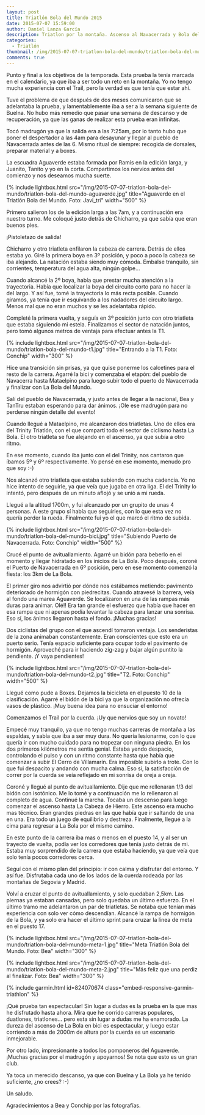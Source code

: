 ```yaml
---
layout: post
title: Triatlón Bola del Mundo 2015
date: 2015-07-07 15:59:00
author: Daniel Lanza García
description: Triatlon por la montaña. Ascenso al Navacerrada y Bola del Mundo, y a continuación carrera por la cuerda larga. Así ponemos punto final a la temporada.
categories:
  - Triatlón
thumbnail: /img/2015-07-07-triatlon-bola-del-mundo/triatlon-bola-del-mundo-aguaverde.jpg
comments: true
---
```


Punto y final a los objetivos de la temporada. Esta prueba la tenía marcada en el calendario, ya que iba a ser todo un reto en la montaña. Yo no tengo mucha experiencia con el Trail, pero la verdad es que tenía que estar ahí.

Tuve el problema de que después de dos meses comunicaron que se adelantaba la prueba, y lamentablemente iba a ser a la semana siguiente de Buelna. No hubo más remedio que pasar una semana de descanso y de recuperación, ya que las ganas de realizar esta prueba eran infinitas.

Tocó madrugón ya que la salida era a las 7:25am, por lo tanto hubo que poner el despertador a las 4am para desayunar y llegar al pueblo de Navacerrada antes de las 6. Mismo ritual de siempre: recogida de dorsales, preparar material y a boxes.

La escuadra Aguaverde estaba formada por Ramis en la edición larga, y Juanito, Tanito y yo en la corta. Compartimos los nervios antes del comienzo y nos deseamos mucha suerte.

{% include lightbox.html src="/img/2015-07-07-triatlon-bola-del-mundo/triatlon-bola-del-mundo-aguaverde.jpg" title="Aguaverde en el Triatlón Bola del Mundo. Foto: Javi_tri" width="500" %}

Primero salieron los de la edición larga a las 7am, y a continuación era nuestro turno. Me coloqué justo detrás de Chicharro, ya que sabía que eran buenos pies.

¡Pistoletazo de salida!

Chicharro y otro triatleta enfilaron la cabeza de carrera. Detrás de ellos estaba yo. Giré la primera boya en 3º posición, y poco a poco la cabeza se iba alejando. La natación estaba siendo muy cómoda. Embalse tranquilo, sin corrientes, temperatura del agua alta, ningún golpe...

Cuando alcancé la 2º boya, había que prestar mucha atención a la trayectoria. Había que localizar la boya del circuito corto para no hacer la del largo. Y así fue, tomé la trayectoria lo más recta posible. Cuando giramos, ya tenía que ir esquivando a los nadadores del circuito largo. Menos mal que no eran muchos y se les adelantaba rápido.

Completé la primera vuelta, y seguía en 3º posición junto con otro triatleta que estaba siguiendo mi estela. Finalizamos el sector de natación juntos, pero tomó algunos metros de ventaja para efectuar antes la T1.

{% include lightbox.html src="/img/2015-07-07-triatlon-bola-del-mundo/triatlon-bola-del-mundo-t1.jpg" title="Entrando a la T1. Foto: Conchip" width="300" %}

Hice una transición sin prisas, ya que quise ponerme los calcetines para el resto de la carrera. Agarré la bici y comenzaba el etapón: del pueblo de Navacerra hasta Mataelpino para luego subir todo el puerto de Navacerrada y finalizar con La Bola del Mundo.

Salí del pueblo de Navacerrada, y justo antes de llegar a la nacional, Bea y TanTru estaban esperando para dar ánimos. ¡Ole ese madrugón para no perderse ningún detalle del evento!

Cuando llegué a Mataelpino, me alcanzaron dos triatletas. Uno de ellos era del Trinity Triatlón, con el que compartí todo el sector de ciclismo hasta La Bola. El otro triatleta se fue alejando en el ascenso, ya que subía a otro ritmo.

En ese momento, cuando iba junto con el del Trinity, nos cantaron que íbamos 5º y 6º respectivamente. Yo pensé en ese momento, menudo pro que soy :-)

Nos alcanzó otro triatleta que estaba subiendo con mucha cadencia. Yo no hice intento de seguirle, ya que veía que jugaba en otra liga. El del Trinity lo intentó, pero después de un minuto aflojó y se unió a mi rueda.

Llegué a la altitud 1700m, y fui alcanzado por un grupito de unas 4 personas. A este grupo sí había que seguirles, con lo que esta vez no quería perder la rueda. Finalmente fui yo el que marcó el ritmo de subida.

{% include lightbox.html src="/img/2015-07-07-triatlon-bola-del-mundo/triatlon-bola-del-mundo-bici.jpg" title="Subiendo Puerto de Navacerrada. Foto: Conchip" width="500" %}

Crucé el punto de avituallamiento. Agarré un bidón para beberlo en el momento y llegar hidratado en los inicios de La Bola. Poco después, coroné el Puerto de Navacerrada en 6º posición, pero en ese momento comenzó la fiesta: los 3km de La Bola.

El primer giro nos advirtió por dónde nos estábamos metiendo: pavimento deteriorado de hormigón con piedrecitas. Cuando atravesé la barrera, veía al fondo una marea Aguaverde. Se localizaron en una de las rampas más duras para animar. Olé!! Era tan grande el esfuerzo que había que hacer en esa rampa que ni apenas podía levantar la cabeza para lanzar una sonrisa. Eso sí, los ánimos llegaron hasta el fondo. ¡Muchas gracias!

Dos ciclistas del grupo con el que ascendí tomaron ventaja. Los senderistas de la zona animaban constantemente. Eran conscientes que esto era un puerto serio. Tenía espacio suficiente para ocupar todo el pavimento de hormigón. Aproveché para ir haciendo zig-zag y bajar algún puntito la pendiente. ¡Y vaya pendientes!

{% include lightbox.html src="/img/2015-07-07-triatlon-bola-del-mundo/triatlon-bola-del-mundo-t2.jpg" title="T2. Foto: Conchip" width="500" %}

Llegué como pude a Boxes. Dejamos la bicicleta en el puesto 10 de la clasificación. Agarré el bidón de la bici ya que la organización no ofrecía vasos de plástico. ¡Muy buena idea para no ensuciar el entorno!

Comenzamos el Trail por la cuerda. ¡Uy que nervios que soy un novato!

Empecé muy tranquilo, ya que no tengo muchas carreras de montaña a las espaldas, y sabía que iba a ser muy dura. No quería lesionarme, con lo que quería ir con mucho cuidado para no tropezar con ninguna piedra. En los dos primeros kilómetros me sentía genial. Estaba yendo despacio, controlando el pulso y con un ritmo constante hasta que había que comenzar a subir El Cerro de Villamarín. Era imposible subirlo a trote. Con lo que fui despacito y andando con mucha calma. Eso sí, la satisfacción de correr por la cuerda se veía reflejado en mi sonrisa de oreja a oreja.

Coroné y llegué al punto de avituallamiento. Dije que me rellenaran 1/3 del bidón con isotónico. Me lo tomé y a continuación me lo rellenaron al completo de agua. Continué la marcha. Tocaba un descenso para luego comenzar el ascenso hasta La Cabeza de Hierro. Este ascenso era mucho mas técnico. Eran grandes piedras en las que había que ir saltando de una en una. Era todo un juego de equilibrio y destreza. Finalmente, llegué a la cima para regresar a La Bola por el mismo camino.

En este punto de la carrera iba mas o menos en el puesto 14, y al ser un trayecto de vuelta, podía ver los corredores que tenía justo detrás de mi. Estaba muy sorprendido de la carrera que estaba haciendo, ya que veía que solo tenía pocos corredores cerca.

Seguí con el mismo plan del principio: ir con calma y disfrutar del entorno. Y así fue. Disfrutaba cada uno de los lados de la cuerda rodeada por las montañas de Segovia y Madrid.

Volví a cruzar el punto de avituallamiento, y solo quedaban 2,5km. Las piernas ya estaban cansadas, pero solo quedaba un último esfuerzo. En el último tramo me adelantaron un par de triatletas. Se notaba que tenían más experiencia con solo ver cómo descendían. Alcancé la rampa de hormigón de la Bola, y ya solo era hacer el último sprint para cruzar la línea de meta en el puesto 17.

{% include lightbox.html src="/img/2015-07-07-triatlon-bola-del-mundo/triatlon-bola-del-mundo-meta-1.jpg" title="Meta Triatlón Bola del Mundo. Foto: Bea" width="300" %}

{% include lightbox.html src="/img/2015-07-07-triatlon-bola-del-mundo/triatlon-bola-del-mundo-meta-2.jpg" title="Más feliz que una perdiz al finalizar. Foto: Bea" width="300" %}

{% include garmin.html id=824070674 class="embed-responsive-garmin-triathlon" %}

¡Qué prueba tan espectacular! Sin lugar a dudas es la prueba en la que mas he disfrutado hasta ahora. Mira que he corrido carreras populares, duatlones, triatlones... pero esta sin lugar a dudas me ha enamorado. La dureza del ascenso de La Bola en bici es espectacular, y luego estar corriendo a más de 2000m de altura por la cuerda es un escenario inmejorable.

Por otro lado, impresionante a todos los pomponeros del Aguaverde. ¡Muchas gracias por el madrugón y apoyarnos! Se nota que esto es un gran club.

Ya toca un merecido descanso, ya que con Buelna y La Bola ya he tenido suficiente, ¿no crees? :-)

Un saludo.

Agradecimientos a Bea y Conchip por las fotografías.
